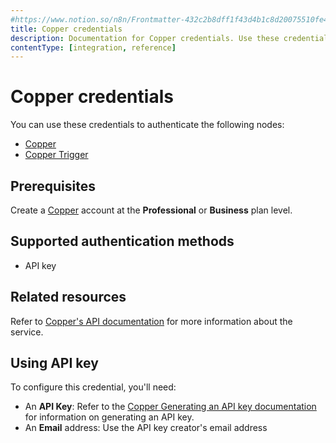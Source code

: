 ```yaml
---
#https://www.notion.so/n8n/Frontmatter-432c2b8dff1f43d4b1c8d20075510fe4
title: Copper credentials
description: Documentation for Copper credentials. Use these credentials to authenticate Copper in n8n, a workflow automation platform.
contentType: [integration, reference]
---
```


# Copper credentials

You can use these credentials to authenticate the following nodes:

- [Copper](/integrations/builtin/app-nodes/n8n-nodes-base.copper.md)
- [Copper Trigger](/integrations/builtin/trigger-nodes/n8n-nodes-base.coppertrigger.md)

## Prerequisites

Create a [Copper](https://www.copper.com/) account at the **Professional** or **Business** plan level.

## Supported authentication methods

- API key

## Related resources

Refer to [Copper's API documentation](https://developer.copper.com/) for more information about the service.

## Using API key

To configure this credential, you'll need:

- An **API Key**: Refer to the [Copper Generating an API key documentation](https://support.copper.com/en/articles/8823347-generating-an-api-key) for information on generating an API key.
- An **Email** address: Use the API key creator's email address

